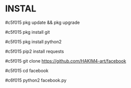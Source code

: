 # INSTAL

#c5f015 pkg update && pkg upgrade

#c5f015 pkg install git

#c5f015 pkg install python2

#c5f015 pip2 install requests

#c5f015 git clone https://github.com/HAKIM4-art/facebook

#c5f015 cd facebook

#c6f015 python2 facebook.py
